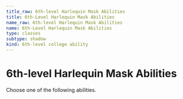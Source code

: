 ```yaml
---
title_raw: 6th-level Harlequin Mask Abilities
title: 6th-Level Harlequin Mask Abilities
name_raw: 6th-level Harlequin Mask Abilities
name: 6th-Level Harlequin Mask Abilities
type: classes
subtype: shadow
kind: 6th-level college ability
---
```


# 6th-level Harlequin Mask Abilities

Choose one of the following abilities.
